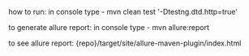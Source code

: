 how to run: in console type -  mvn clean test '-Dtestng.dtd.http=true'


to generate allure report: in console type - mvn allure:report


to see allure report: {repo}/target/site/allure-maven-plugin/index.html
